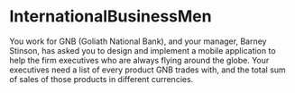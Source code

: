 # InternationalBusinessMen
You work for GNB (Goliath National Bank), and your manager, Barney Stinson, has asked you to design and implement a mobile application to help the firm executives who are always flying around the globe. Your executives need a list of every product GNB trades with, and the total sum of sales of those products in different currencies.
